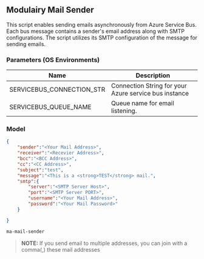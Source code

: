 ## Modulairy Mail Sender

This script enables sending emails asynchronously from Azure Service Bus. Each bus message contains a sender's email address along with SMTP configurations. The script utilizes its SMTP configuration of the message for sending emails.

### Parameters (OS Environments)
|Name| Description|
|-- |-- |
|SERVICEBUS_CONNECTION_STR| Connection String for your Azure service bus instance |
|SERVICEBUS_QUEUE_NAME| Queue name for email listening. |


### Model
```json
{
    "sender":"<Your Mail Address>",
    "receiver":"<Recevier Address>",
    "bcc":"<BCC Address>",
    "cc":"<CC Address>",
    "subject":"test",
    "message":"<This is a <strong>TEST</strong> mail.",
    "smtp":{
        "server":"<SMTP Server Host>",
        "port":"<SMTP Server PORT>",
        "username":"<Your Mail Address>",
        "password":"<Your Mail Password>"
    }

}
```

```sh
ma-mail-sender
```

> **NOTE:** If you send email to multiple addresses, you can join with a comma(,) these mail addresses
